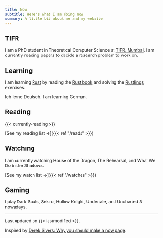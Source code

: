 ```yaml
---
title: Now 
subtitle: Here's what I am doing now
summary: A little bit about me and my website
---
```



## TIFR

I am a PhD student in Theoretical Computer Science at [TIFR, Mumbai](https://www.tcs.tifr.res.in/). I am currently reading papers to decide a research problem to work on.


## Learning

I am learning [Rust](https://rust-lang.org) by reading the [Rust book](https://doc.rust-lang.org/book/) and solving the [Rustlings](https://github.com/rust-lang/rustlings/) exercises. 

Ich lerne Deutsch. I am learning German.

## Reading
{{< currently-reading >}}

[See my reading list &#8594;]({{< ref "/reads" >}})

## Watching

I am currently watching House of the Dragon, The Rehearsal, and What We Do in the Shadows.

[See my watch list &#8594;]({{< ref "/watches" >}})

## Gaming

I play Dark Souls, Sekiro, Hollow Knight, Undertale, and Uncharted 3 nowadays. 

---

Last updated on {{< lastmodified >}}.  

Inspired by [Derek Sivers: Why you should make a now page](https://sive.rs/now).
